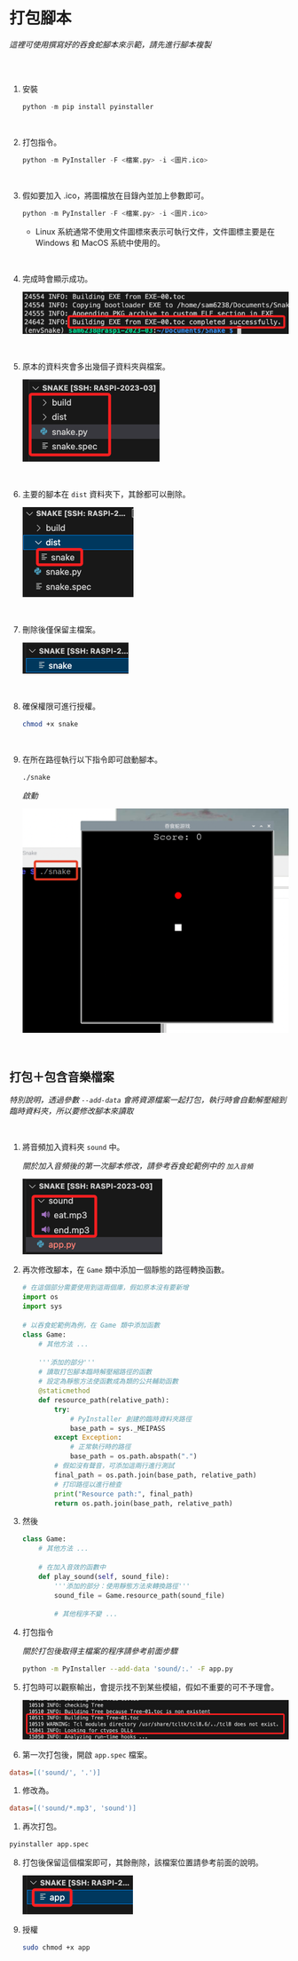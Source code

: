 # 打包腳本

_這裡可使用撰寫好的吞食蛇腳本來示範，請先進行腳本複製_

<br>

##
1. 安裝

    ```python
    python -m pip install pyinstaller
    ```

<br>

2. 打包指令。 

    ```python
    python -m PyInstaller -F <檔案.py> -i <圖片.ico>
    ```

<br>

3. 假如要加入 .ico，將圖檔放在目錄內並加上參數即可。

    ```python
    python -m PyInstaller -F <檔案.py> -i <圖片.ico>
    ```
    - Linux 系統通常不使用文件圖標來表示可執行文件，文件圖標主要是在Windows 和 MacOS 系統中使用的。


<br>

4. 完成時會顯示成功。

    ![](images/img_15.png)

<br>

5. 原本的資料夾會多出幾個子資料夾與檔案。

    ![](images/img_16.png)

<br>

6. 主要的腳本在 `dist` 資料夾下，其餘都可以刪除。

    ![](images/img_17.png)

<br>

7. 刪除後僅保留主檔案。

    ![](images/img_18.png)

<br>

8. 確保權限可進行授權。

    ```bash
    chmod +x snake
    ```

<br>

9. 在所在路徑執行以下指令即可啟動腳本。

    ```bash
    ./snake
    ```

    _啟動_
    
    ![](images/img_19.png)


<br>

## 打包＋包含音樂檔案

_特別說明，透過參數 `--add-data` 會將資源檔案一起打包，執行時會自動解壓縮到臨時資料夾，所以要修改腳本來讀取_

<br>

1. 將音頻加入資料夾 `sound` 中。

    _關於加入音頻後的第一次腳本修改，請參考吞食蛇範例中的 `加入音頻`_

    ![](images/img_21.png)

2. 再次修改腳本，在 `Game` 類中添加一個靜態的路徑轉換函數。
    
    ```python
    # 在這個部分需要使用到這兩個庫，假如原本沒有要新增
    import os
    import sys

    # 以吞食蛇範例為例，在 Game 類中添加函數
    class Game:
        # 其他方法 ...
        
        '''添加的部分'''
        # 讀取打包腳本臨時解壓縮路徑的函數
        # 設定為靜態方法使函數成為類的公共輔助函數
        @staticmethod
        def resource_path(relative_path):
            try:
                # PyInstaller 創建的臨時資料夾路徑
                base_path = sys._MEIPASS
            except Exception:
                # 正常執行時的路徑
                base_path = os.path.abspath(".")
            # 假如沒有聲音，可添加這兩行進行測試
            final_path = os.path.join(base_path, relative_path)
            # 打印路徑以進行檢查
            print("Resource path:", final_path)  
            return os.path.join(base_path, relative_path)
    ```


3. 然後
    ```python
    class Game:
        # 其他方法 ...

        # 在加入音效的函數中
        def play_sound(self, sound_file):
            '''添加的部分：使用靜態方法來轉換路徑'''
            sound_file = Game.resource_path(sound_file)
            
            # 其他程序不變 ...
    ```


4. 打包指令
    
    _關於打包後取得主檔案的程序請參考前面步驟_
    
    ```bash
    python -m PyInstaller --add-data 'sound/:.' -F app.py
    ```

5. 打包時可以觀察輸出，會提示找不到某些模組，假如不重要的可不予理會。

    ![](images/img_22.png)

6. 第一次打包後，開啟 `app.spec` 檔案。
```ini
datas=[('sound/', '.')]
```

1. 修改為。
```ini
datas=[('sound/*.mp3', 'sound')]
```

1. 再次打包。

```bash
pyinstaller app.spec
```

8. 打包後保留這個檔案即可，其餘刪除，該檔案位置請參考前面的說明。

    ![](images/img_23.png)

9. 授權

    ```bash
    sudo chmod +x app
    ```

